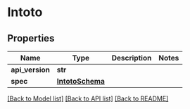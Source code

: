 # Intoto

## Properties
Name | Type | Description | Notes
------------ | ------------- | ------------- | -------------
**api_version** | **str** |  | 
**spec** | [**IntotoSchema**](IntotoSchema.md) |  | 

[[Back to Model list]](../README.md#documentation-for-models) [[Back to API list]](../README.md#documentation-for-api-endpoints) [[Back to README]](../README.md)

